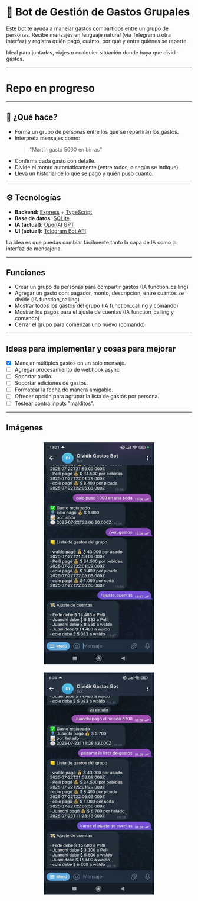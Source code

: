 # 🤖 Bot de Gestión de Gastos Grupales

Este bot te ayuda a manejar gastos compartidos entre un grupo de personas. Recibe mensajes en lenguaje natural (vía Telegram u otra interfaz) y registra quién pagó, cuánto, por qué y entre quiénes se reparte.

Ideal para juntadas, viajes o cualquier situación donde haya que dividir gastos.

---

# Repo en progreso

---

## 🚀 ¿Qué hace?

- Forma un grupo de personas entre los que se repartirán los gastos.
- Interpreta mensajes como:
  > "Martín gastó 5000 en birras"
- Confirma cada gasto con detalle.
- Divide el monto automáticamente (entre todos, o según se indique).
- Lleva un historial de lo que se pagó y quién puso cuánto.

---

## ⚙️ Tecnologías

- **Backend:** [Express](https://expressjs.com/) + [TypeScript](https://www.typescriptlang.org/)
- **Base de datos:** [SQLite](https://www.sqlite.org/)
- **IA (actual):** [OpenAI GPT](https://openai.com/)
- **UI (actual):** [Telegram Bot API](https://core.telegram.org/bots/api)

La idea es que puedas cambiar fácilmente tanto la capa de IA como la interfaz de mensajería.

---

## Funciones

 - Crear un grupo de personas para compartir gastos (IA function_calling)
 - Agregar un gasto con: pagador, monto, descripción, entre cuantos se divide (IA function_calling)
 - Mostrar todos los gastos del grupo (IA function_calling y comando)
 - Mostrar los pagos para el ajuste de cuentas (IA function_calling y comando)
 - Cerrar el grupo para comenzar uno nuevo (comando)

---

## Ideas para implementar y cosas para mejorar

 - [x] Manejar múltiples gastos en un solo mensaje.
 - [ ] Agregar procesamiento de webhook async
 - [ ] Soportar audio.
 - [ ] Soportar ediciones de gastos.
 - [ ] Formatear la fecha de manera amigable.
 - [ ] Ofrecer opción para agrupar la lista de gastos por persona.
 - [ ] Testear contra inputs "malditos".

---

## Imágenes

<div align="center">
  <img src="./images/demo-2.jpeg" alt="Demo 2" width="300" height="600" style="margin: 10px"/>
  <img src="./images/demo-2.2.jpeg" alt="Demo 2.2" width="300" height="600" style="margin: 10px"/>
</div>
